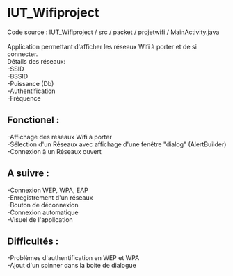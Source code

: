 IUT_Wifiproject
===============
Code source : IUT_Wifiproject / src / packet / projetwifi / MainActivity.java<br><br>
Application permettant d'afficher les réseaux Wifi à porter et de si connecter.<br>
Détails des réseaux:<br> -SSID<br>-BSSID<br>-Puissance (Db)<br>-Authentification<br>-Fréquence<br>

<b>Fonctionel :</b>
------------------
-Affichage des réseaux Wifi à porter<br>
-Sélection d'un Réseaux avec affichage d'une fenêtre "dialog" (AlertBuilder)<br>
-Connexion à un Réseaux ouvert

<b>A suivre :</b>
-------------
-Connexion WEP, WPA, EAP<br>
-Enregistrement d'un réseaux<br>
-Bouton de déconnexion<br>
-Connexion automatique<br>
-Visuel de l'application

<b>Difficultés :</b>
----------------
-Problèmes d'authentification en WEP et WPA<br>
-Ajout d'un spinner dans la boite de dialogue
